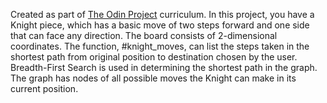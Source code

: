 Created as part of [The Odin Project](https://www.theodinproject.com/lessons/ruby-knights-travails) curriculum.
In this project, you have a Knight piece, which has a basic move of two steps forward and one side that can face any direction. The board consists of 2-dimensional coordinates. The function, #knight_moves, can list the steps taken in the shortest path from original position to destination chosen by the user.
Breadth-First Search is used in determining the shortest path in the graph. The graph has nodes of all possible moves the Knight
can make in its current position.